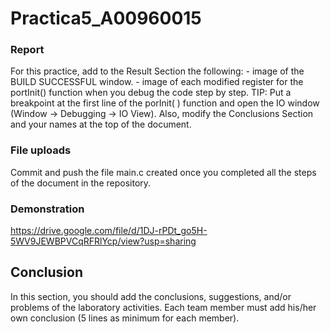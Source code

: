 # Practica5_A00960015

### Report
For this practice, add to the Result Section the following:
    - image of the BUILD SUCCESSFUL window.
    - image of each modified register for the portInit() function when you debug the code step by step. TIP: Put a breakpoint at the first line of the porInit( ) function and open the IO window (Window → Debugging → IO View). Also, modify the Conclusions Section and your names at the top of the document.

### File uploads
Commit and push the file main.c created once you completed all the steps of the document in the repository.

### Demonstration
https://drive.google.com/file/d/1DJ-rPDt_go5H-5WV9JEWBPVCqRFRlYcp/view?usp=sharing

## Conclusion

In this section, you should add the conclusions, suggestions, and/or problems of the laboratory activities. Each team member must add his/her own conclusion (5 lines as minimum for each member).
